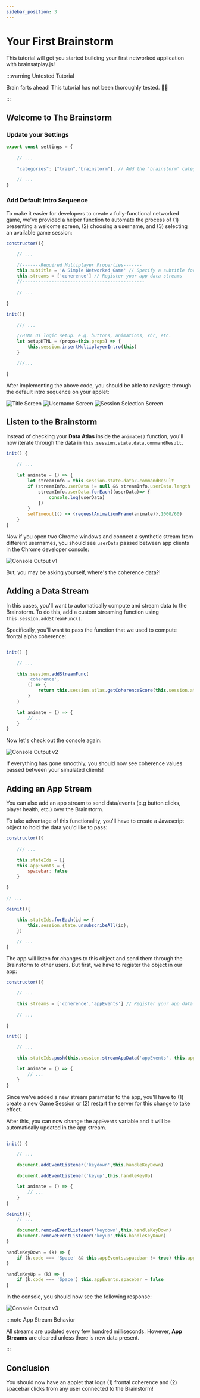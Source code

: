 ```yaml
---
sidebar_position: 3
---
```


# Your First Brainstorm

This tutorial will get you started building your first networked application with brainsatplay.js! 


:::warning Untested Tutorial

Brain farts ahead! This tutorial has not been thoroughly tested. 🧠💨

:::

## Welcome to The Brainstorm

### Update your Settings
``` javascript
export const settings = {
    
    // ...

    "categories": ["train","brainstorm"], // Add the 'brainstorm' category

    // ...
}

```

### Add Default Intro Sequence
To make it easier for developers to create a fully-functional networked game, we've provided a helper function to automate the process of (1) presenting a welcome screen, (2) choosing a username, and (3) selecting an available game session: 

``` javascript
constructor(){

    // ...

    //-------Required Multiplayer Properties------- 
    this.subtitle = 'A Simple Networked Game' // Specify a subtitle for the title screen
    this.streams = ['coherence'] // Register your app data streams
    //----------------------------------------------
    
    // ...

}

init(){

    /// ...

    //HTML UI logic setup. e.g. buttons, animations, xhr, etc.
    let setupHTML = (props=this.props) => {
        this.session.insertMultiplayerIntro(this)
    }

    ///...

}
```

After implementing the above code, you should be able to navigate through the default intro sequence on your applet:

![Title Screen](../../static/img/03-your-first-brainstorm/title.png)
![Username Screen](../../static/img/03-your-first-brainstorm/username.png)
![Session Selection Screen](../../static/img/03-your-first-brainstorm/choose.png)

## Listen to the Brainstorm
Instead of checking your **Data Atlas** inside the `animate()` function, you'll now iterate through the data in `this.session.state.data.commandResult`.

``` javascript
init() {

    // ...

    let animate = () => {
        let streamInfo = this.session.state.data?.commandResult
        if (streamInfo.userData != null && streamInfo.userData.length !== 0 && Array.isArray(streamInfo.userData)){
            streamInfo.userData.forEach((userData)=> {
                console.log(userData)
            })
        } 
        setTimeout(() => {requestAnimationFrame(animate)},1000/60)
    }
}
```

Now if you open two Chrome windows and connect a synthetic stream from different usernames, you should see `userData` passed between app clients in the Chrome developer console:

![Console Output v1](../../static/img/03-your-first-brainstorm/console1.png)

But, you may be asking yourself, where's the coherence data?!


## Adding a Data Stream
In this cases, you'll want to automatically compute and stream data to the Brainstorm. To do this, add a custom streaming function using `this.session.addStreamFunc()`. 

Specifically, you'll want to pass the function that we used to compute frontal alpha coherence:

``` javascript

init() {

    // ...

    this.session.addStreamFunc(
        'coherence', 
        () => {
            return this.session.atlas.getCoherenceScore(this.session.atlas.getFrontalCoherenceData(),'alpha1')
        }
    )

    let animate = () => {
        // ...
    }
}
```

Now let's check out the console again:

![Console Output v2](../../static/img/03-your-first-brainstorm/console2.png)

If everything has gone smoothly, you should now see coherence values passed between your simulated clients!


## Adding an App Stream
You can also add an app stream to send data/events (e.g button clicks, player health, etc.) over the Brainstorm. 

To take advantage of this functionality, you'll have to create a Javascript object to hold the data you'd like to pass:

``` javascript
constructor(){
    
    /// ...

    this.stateIds = []
    this.appEvents = {
        spacebar: false
    }

}

// ...

deinit(){

    this.stateIds.forEach(id => {
        this.session.state.unsubscribeAll(id);
    })

    // ...
}
```

The app will listen for changes to this object and send them through the Brainstorm to other users. But first, we have to register the object in our app:


``` javascript
constructor(){

    // ...

    this.streams = ['coherence','appEvents'] // Register your app data streams
    
    // ...

}

init() {

    // ...

    this.stateIds.push(this.session.streamAppData('appEvents', this.appEvents,(newData) => {console.log('new data!')}))

    let animate = () => {
        // ...
    }
}
```

Since we've added a new stream parameter to the app, you'll have to (1) create a new Game Session or (2) restart the server for this change to take effect. 

After this, you can now change the `appEvents` variable and it will be automatically updated in the app stream.

``` javascript

init() {

    // ...

    document.addEventListener('keydown',this.handleKeyDown)

    document.addEventListener('keyup',this.handleKeyUp)

    let animate = () => {
        // ...
    }
}

deinit(){
    // ...

    document.removeEventListener('keydown',this.handleKeyDown)
    document.removeEventListener('keyup',this.handleKeyDown)
}

handleKeyDown = (k) => {
    if (k.code === 'Space' && this.appEvents.spacebar != true) this.appEvents.spacebar = true
}

handleKeyUp = (k) => {
    if (k.code === 'Space') this.appEvents.spacebar = false
}

```

In the console, you should now see the following response:

![Console Output v3](../../static/img/03-your-first-brainstorm/console3.png)

:::note App Stream Behavior

All streams are updated every few hundred milliseconds. However, **App Streams** are cleared unless there is new data present.

:::



## Conclusion

You should now have an applet that logs (1) frontal coherence and (2) spacebar clicks from any user connected to the Brainstorm!